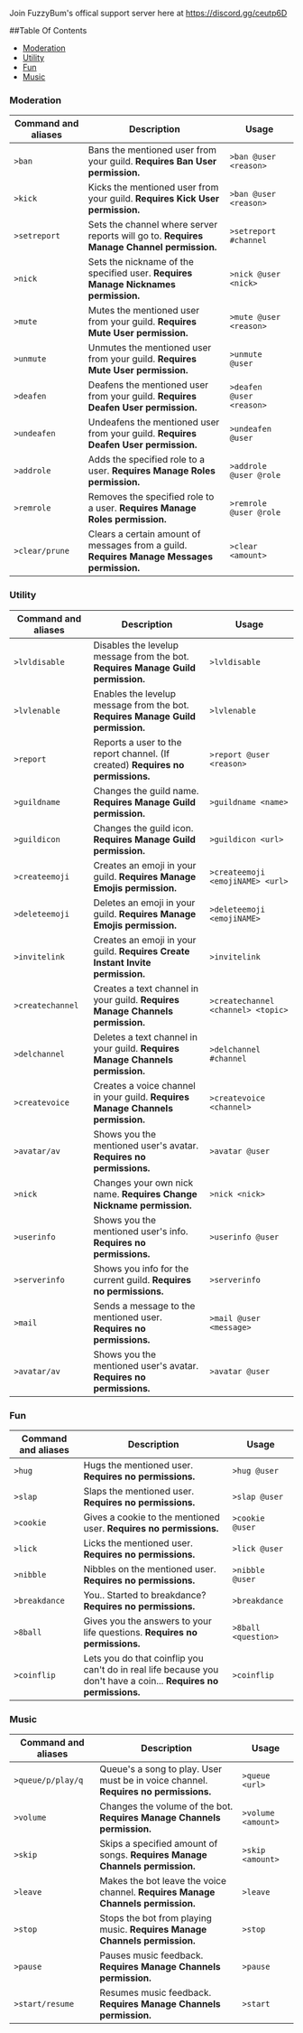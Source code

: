 Join FuzzyBum's offical support server here at https://discord.gg/ceutp6D

##Table Of Contents
- [Moderation](#moderation)
- [Utility](#utility)
- [Fun](#fun)
- [Music](#music)


### Moderation  
Command and aliases | Description | Usage
----------------|--------------|-------
`>ban` | Bans the mentioned user from your guild. **Requires Ban User permission.** | `>ban @user <reason>`
`>kick` | Kicks the mentioned user from your guild. **Requires Kick User permission.** | `>ban @user <reason>`
`>setreport` | Sets the channel where server reports will go to. **Requires Manage Channel permission.** | `>setreport #channel`
`>nick` | Sets the nickname of the specified user. **Requires Manage Nicknames permission.** | `>nick @user <nick>`
`>mute` | Mutes the mentioned user from your guild. **Requires Mute User permission.** | `>mute @user <reason>`
`>unmute` | Unmutes the mentioned user from your guild. **Requires Mute User permission.** | `>unmute @user`
`>deafen` | Deafens the mentioned user from your guild. **Requires Deafen User permission.** | `>deafen @user <reason>`
`>undeafen` | Undeafens the mentioned user from your guild. **Requires Deafen User permission.** | `>undeafen @user`
`>addrole` | Adds the specified role to a user. **Requires Manage Roles permission.** | `>addrole @user @role`
`>remrole` | Removes the specified role to a user. **Requires Manage Roles permission.** | `>remrole @user @role`
`>clear/prune` | Clears a certain amount of messages from a guild. **Requires Manage Messages permission.** | `>clear <amount>`

### Utility  
Command and aliases | Description | Usage
----------------|--------------|-------
`>lvldisable` | Disables the levelup message from the bot. **Requires Manage Guild permission.** | `>lvldisable`
`>lvlenable` | Enables the levelup message from the bot. **Requires Manage Guild permission.** | `>lvlenable`
`>report` | Reports a user to the report channel. (If created) **Requires no permissions.** | `>report @user <reason>`
`>guildname` | Changes the guild name. **Requires Manage Guild permission.** | `>guildname <name>`
`>guildicon` | Changes the guild icon. **Requires Manage Guild permission.** | `>guildicon <url>`
`>createemoji` | Creates an emoji in your guild. **Requires Manage Emojis permission.** | `>createemoji <emojiNAME> <url>`
`>deleteemoji` | Deletes an emoji in your guild. **Requires Manage Emojis permission.** | `>deleteemoji <emojiNAME>`
`>invitelink` | Creates an emoji in your guild. **Requires Create Instant Invite permission.** | `>invitelink`
`>createchannel` | Creates a text channel in your guild. **Requires Manage Channels permission.** | `>createchannel <channel> <topic>`
`>delchannel` | Deletes a text channel in your guild. **Requires Manage Channels permission.** | `>delchannel #channel`
`>createvoice` | Creates a voice channel in your guild. **Requires Manage Channels permission.** | `>createvoice <channel>`
`>avatar/av` | Shows you the mentioned user's avatar. **Requires no permissions.** | `>avatar @user`
`>nick` | Changes your own nick name. **Requires Change Nickname permission.** | `>nick <nick>`
`>userinfo` | Shows you the mentioned user's info. **Requires no permissions.** | `>userinfo @user`
`>serverinfo` | Shows you info for the current guild. **Requires no permissions.** | `>serverinfo`
`>mail` | Sends a message to the mentioned user. **Requires no permissions.** | `>mail @user <message>`
`>avatar/av` | Shows you the mentioned user's avatar. **Requires no permissions.** | `>avatar @user`

### Fun  
Command and aliases | Description | Usage
----------------|--------------|-------
`>hug` | Hugs the mentioned user. **Requires no permissions.** | `>hug @user`
`>slap` | Slaps the mentioned user. **Requires no permissions.** | `>slap @user`
`>cookie` | Gives a cookie to the mentioned user. **Requires no permissions.** | `>cookie @user`
`>lick` | Licks the mentioned user. **Requires no permissions.** | `>lick @user`
`>nibble` | Nibbles on the mentioned user. **Requires no permissions.** | `>nibble @user`
`>breakdance` | You.. Started to breakdance? **Requires no permissions.** | `>breakdance`
`>8ball` | Gives you the answers to your life questions. **Requires no permissions.** | `>8ball <question>`
`>coinflip` | Lets you do that coinflip you can't do in real life because you don't have a coin... **Requires no permissions.** | `>coinflip`

### Music  
Command and aliases | Description | Usage
----------------|--------------|-------
`>queue/p/play/q` | Queue's a song to play. User must be in voice channel. **Requires no permissions.** | `>queue <url>`
`>volume` | Changes the volume of the bot. **Requires Manage Channels permission.** | `>volume <amount>`
`>skip` | Skips a specified amount of songs. **Requires Manage Channels permission.** | `>skip <amount>`
`>leave` | Makes the bot leave the voice channel. **Requires Manage Channels permission.** | `>leave`
`>stop` | Stops the bot from playing music. **Requires Manage Channels permission.** | `>stop`
`>pause` | Pauses music feedback. **Requires Manage Channels permission.** | `>pause`
`>start/resume` | Resumes music feedback. **Requires Manage Channels permission.** | `>start`
